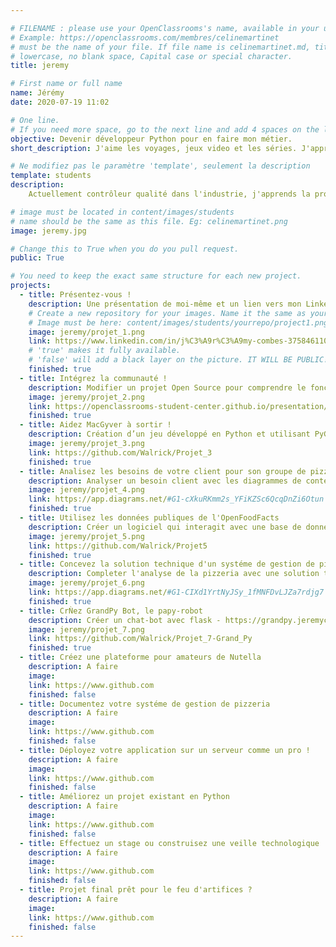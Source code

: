 ```yaml
---

# FILENAME : please use your OpenClassrooms's name, available in your url.
# Example: https://openclassrooms.com/membres/celinemartinet
# must be the name of your file. If file name is celinemartinet.md, title is celinemartinet.
# lowercase, no blank space, Capital case or special character.
title: jeremy

# First name or full name
name: Jérémy
date: 2020-07-19 11:02

# One line.
# If you need more space, go to the next line and add 4 spaces on the left, as in 'description'.
objective: Devenir développeur Python pour en faire mon métier.
short_description: J'aime les voyages, jeux video et les séries. J'apprends à coder pour en faire mon métier.

# Ne modifiez pas le paramètre 'template', seulement la description
template: students
description:
    Actuellement contrôleur qualité dans l'industrie, j'apprends la programmation pour pouvoir en faire mon métier. Je connais un peu Python et je compte m'améliorer avec la formation Devenir développeur Python d'openclassroom. Je souhaite plus tard faire du back end ou des logiciels.

# image must be located in content/images/students
# name should be the same as this file. Eg: celinemartinet.png
image: jeremy.jpg

# Change this to True when you do you pull request.
public: True

# You need to keep the exact same structure for each new project.
projects:
  - title: Présentez-vous !
    description: Une présentation de moi-même et un lien vers mon LinkedIn.
    # Create a new repository for your images. Name it the same as your nickname and profile picture.
    # Image must be here: content/images/students/yourrepo/project1.png
    image: jeremy/projet_1.png
    link: https://www.linkedin.com/in/j%C3%A9r%C3%A9my-combes-375846110/
    # 'true' makes it fully available.
    # 'false' will add a black layer on the picture. IT WILL BE PUBLIC!
    finished: true
  - title: Intégrez la communauté !
    description: Modifier un projet Open Source pour comprendre le fonctionnement de Git et de Github. 
    image: jeremy/projet_2.png
    link: https://openclassrooms-student-center.github.io/presentation/students/jeremy.html
    finished: true
  - title: Aidez MacGyver à sortir !
    description: Création d’un jeu développé en Python et utilisant PyGame.
    image: jeremy/projet_3.png
    link: https://github.com/Walrick/Projet_3
    finished: true
  - title: Analisez les besoins de votre client pour son groupe de pizzerias !
    description: Analyser un besoin client avec les diagrammes de contextes et fonctionnels UML
    image: jeremy/projet_4.png
    link: https://app.diagrams.net/#G1-cXkuRKmm2s_YFiKZSc6QcqDnZi6Otun
    finished: true
  - title: Utilisez les données publiques de l'OpenFoodFacts
    description: Créer un logiciel qui interagit avec une base de donnée mysql et une api
    image: jeremy/projet_5.png
    link: https://github.com/Walrick/Projet5
    finished: true
  - title: Concevez la solution technique d'un systéme de gestion de pizzeria
    description: Completer l'analyse de la pizzeria avec une solution technique avec UML et y implementer la base de donnée
    image: jeremy/projet_6.png
    link: https://app.diagrams.net/#G1-CIXd1YrtNyJSy_1fMNFDvLJZa7rdjg7
    finished: true
  - title: CrǸez GrandPy Bot, le papy-robot
    description: Créer un chat-bot avec flask - https://grandpy.jeremycombes.fr/
    image: jeremy/projet_7.png
    link: https://github.com/Walrick/Projet_7-Grand_Py
    finished: true
  - title: Créez une plateforme pour amateurs de Nutella
    description: A faire
    image: 
    link: https://www.github.com
    finished: false
  - title: Documentez votre systéme de gestion de pizzeria
    description: A faire
    image: 
    link: https://www.github.com
    finished: false
  - title: Déployez votre application sur un serveur comme un pro !
    description: A faire
    image: 
    link: https://www.github.com
    finished: false
  - title: Améliorez un projet existant en Python
    description: A faire
    image: 
    link: https://www.github.com
    finished: false
  - title: Effectuez un stage ou construisez une veille technologique
    description: A faire
    image: 
    link: https://www.github.com
    finished: false
  - title: Projet final prêt pour le feu d'artifices ?
    description: A faire
    image: 
    link: https://www.github.com
    finished: false
---
```

